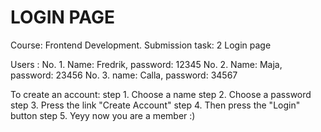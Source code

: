 # LOGIN PAGE

Course: Frontend Development.
Submission task: 2
Login page

Users :
No. 1. Name: Fredrik, password: 12345
No. 2. Name: Maja, password: 23456
No. 3. name: Calla, password: 34567

To create an account:
step 1. Choose a name
step 2. Choose a password
step 3. Press the link "Create Account"
step 4. Then press the "Login" button
step 5. Yeyy now you are a member :)
